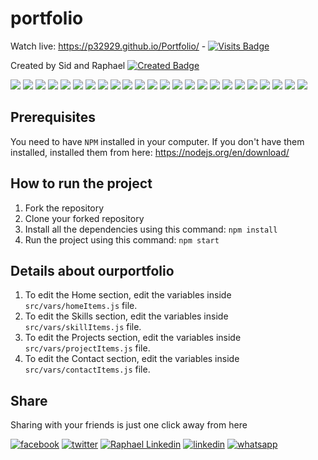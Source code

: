 # portfolio
Watch live: https://p32929.github.io/Portfolio/  - [![Visits Badge](https://badges.pufler.dev/visits/puf17640/git-badges)](https://badges.pufler.dev)


Created by Sid and Raphael [![Created Badge](https://badges.pufler.dev/created/puf17640/git-badges)](https://badges.pufler.dev)


[![](https://badgen.net/github/release/p32929/Portfolio)]() [![](https://badgen.net/github/release/p32929/Portfolio/stable)]() [![](https://badgen.net/github/tag/p32929/Portfolio)]() [![](https://badgen.net/github/watchers/p32929/Portfolio)]() [![](https://badgen.net/github/checks/p32929/Portfolio)]() [![](https://badgen.net/github/status/p32929/Portfolio)]() [![](https://badgen.net/github/stars/p32929/Portfolio)]() [![](https://badgen.net/github/forks/p32929/Portfolio)]() [![](https://badgen.net/github/issues/p32929/Portfolio)]() [![](https://badgen.net/github/open-issues/p32929/Portfolio)]() [![](https://badgen.net/github/closed-issues/p32929/Portfolio)]() [![](https://badgen.net/github/label-issues/p32929/Portfolio/help-wanted/open)]() [![](https://badgen.net/github/prs/p32929/Portfolio)]() [![](https://badgen.net/github/open-prs/p32929/Portfolio)]() [![](https://badgen.net/github/closed-prs/p32929/Portfolio)]() [![](https://badgen.net/github/merged-prs/p32929/Portfolio)]() [![](https://badgen.net/github/commits/p32929/Portfolio)]() [![](https://badgen.net/github/last-commit/p32929/Portfolio)]() [![](https://badgen.net/github/branches/p32929/Portfolio)]() [![](https://badgen.net/github/releases/p32929/Portfolio)]() [![](https://badgen.net/github/tags/p32929/Portfolio)]() [![](https://badgen.net/github/license/p32929/Portfolio)]() [![](https://badgen.net/github/contributors/p32929/Portfolio)]() [![](https://badgen.net/github/dependents-pkg/p32929/Portfolio)]() 



## Prerequisites
You need to have `NPM` installed in your computer. If you don't have them installed, installed them from here: https://nodejs.org/en/download/

## How to run the project
1. Fork the repository
2. Clone your forked repository
3. Install all the dependencies using this command:
`npm install`
4. Run the project using this command:
`npm start`


## Details about ourportfolio
1. To edit the Home section, edit the variables inside `src/vars/homeItems.js` file.
2. To edit the Skills section, edit the variables inside `src/vars/skillItems.js` file.
3. To edit the Projects section, edit the variables inside `src/vars/projectItems.js` file.
4. To edit the Contact section, edit the variables inside `src/vars/contactItems.js` file.


## Share
Sharing with your friends is just one click away from here

[![facebook](https://image.flaticon.com/icons/png/32/124/124010.png)](https://www.facebook.com/sharer/sharer.php?u=https://github.com/p32929/Portfolio)
[![twitter](https://image.flaticon.com/icons/png/32/124/124021.png)](https://twitter.com/intent/tweet?source=https://github.com/p32929/Portfolio)
[![Raphael Linkedin](https://img.shields.io/badge/linkedin-%230077B5.svg?&style=for-the-badge&logo=linkedin&logoColor=white)]()
[![linkedin](https://image.flaticon.com/icons/png/32/1409/1409945.png)](https://www.linkedin.com/shareArticle?mini=true&url=https://github.com/p32929/Portfolio)
[![whatsapp](https://image.flaticon.com/icons/png/32/733/733585.png)](https://api.whatsapp.com/send?text=https://github.com/p32929/Portfolio)
